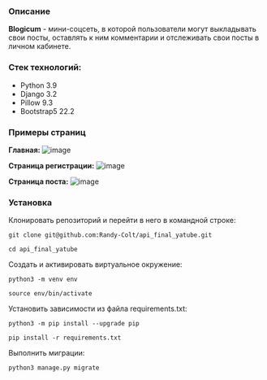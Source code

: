 ### Описание

**Blogicum** - мини-соцсеть, в которой пользователи могут выкладывать свои посты, оставлять к ним комментарии и отслеживать свои посты в личном кабинете.


### Стек технологий:

- Python 3.9
- Django 3.2
- Pillow 9.3
- Bootstrap5 22.2


### Примеры страниц

**Главная:**
![image](https://github.com/Randy-Colt/blogicum/assets/145157078/0e7d8e07-5f1a-4180-b5c8-7e0a31dba2cf)

**Страница регистрации:**
![image](https://github.com/Randy-Colt/blogicum/assets/145157078/edd1f615-27ef-4c4e-acd6-c666b2b0d588)

**Страница поста:**
![image](https://github.com/Randy-Colt/blogicum/assets/145157078/d831a5db-7de7-45ea-88d0-31c993b10470)



### Установка

Клонировать репозиторий и перейти в него в командной строке:

```
git clone git@github.com:Randy-Colt/api_final_yatube.git
```

```
cd api_final_yatube
```

Cоздать и активировать виртуальное окружение:

```
python3 -m venv env
```

```
source env/bin/activate
```

Установить зависимости из файла requirements.txt:

```
python3 -m pip install --upgrade pip
```

```
pip install -r requirements.txt
```

Выполнить миграции:

```
python3 manage.py migrate
```

